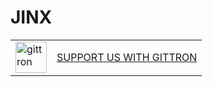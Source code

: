 # JINX
<table border="0"><tr>  <td><a href="https://gittron.me/bots/0x7324852aee4e2355c764a5bc97a97c59"><img src="https://s3.amazonaws.com/od-flat-svg/0x7324852aee4e2355c764a5bc97a97c59.png" alt="gittron" width="50"/></a></td><td><a href="https://gittron.me/bots/0x7324852aee4e2355c764a5bc97a97c59">SUPPORT US WITH GITTRON</a></td></tr></table>
